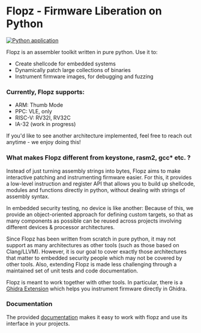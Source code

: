 # Flopz - Firmware Liberation on Python
[![Python application](https://github.com/Flopz-Project/flopz/actions/workflows/python-app.yml/badge.svg)](https://github.com/Flopz-Project/flopz/actions/workflows/python-app.yml)

Flopz is an assembler toolkit written in pure python. Use it to:
- Create shellcode for embedded systems
- Dynamically patch large collections of binaries
- Instrument firmware images, for debugging and fuzzing

### Currently, Flopz supports:
- ARM: Thumb Mode
- PPC: VLE, only
- RISC-V: RV32I, RV32C
- IA-32 (work in progress)

If you'd like to see another architecture implemented, feel free to reach out anytime - we enjoy doing this!

### What makes Flopz different from keystone, rasm2, gcc* etc. ?
Instead of just turning assembly strings into bytes, Flopz aims to make interactive patching and instrumenting firmware easier.
For this, it provides a low-level instruction and register API that allows you to build up shellcode, modules and functions directly in python, without dealing with strings of assembly syntax.

In embedded security testing, no device is like another: Because of this, we provide an object-oriented approach for defining custom targets, so that as many components as possible can be reused across projects involving different devices & processor architectures.

Since Flopz has been written from scratch in pure python, it may not support as many architectures as other tools (such as those based on Clang/LLVM).
However, it is our goal to cover exactly those architectures that matter to embedded security people which may not be covered by other tools.
Also, extending Flopz is made less challenging through a maintained set of unit tests and code documentation.

Flopz is meant to work together with other tools. In particular, there is a [Ghidra Extension](https://github.com/Flopz-Project/flopz-ghidra) which helps you instrument firmware directly in Ghidra.

### Documentation
The provided [documentation](https://flopz-project.github.io/flopz) makes it easy to work with flopz and use its interface in your projects.
